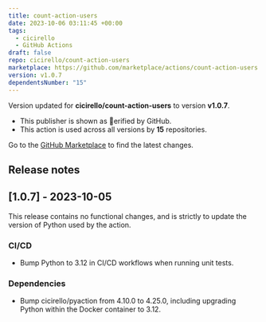 ```yaml
---
title: count-action-users
date: 2023-10-06 03:11:45 +00:00
tags:
  - cicirello
  - GitHub Actions
draft: false
repo: cicirello/count-action-users
marketplace: https://github.com/marketplace/actions/count-action-users
version: v1.0.7
dependentsNumber: "15"
---
```



Version updated for **cicirello/count-action-users** to version **v1.0.7**.
- This publisher is shown as erified by GitHub.
- This action is used across all versions by **15** repositories.

Go to the [GitHub Marketplace](https://github.com/marketplace/actions/count-action-users) to find the latest changes.

## Release notes

## [1.0.7] - 2023-10-05

This release contains no functional changes, and is strictly to update the version of Python used by the action.

### CI/CD
* Bump Python to 3.12 in CI/CD workflows when running unit tests.

### Dependencies
* Bump cicirello/pyaction from 4.10.0 to 4.25.0, including upgrading Python within the Docker container to 3.12.
